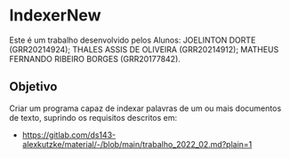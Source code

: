# IndexerNew

Este é um trabalho desenvolvido pelos Alunos: 
JOELINTON DORTE (GRR20214924); 
THALES ASSIS DE OLIVEIRA (GRR20214912); 
MATHEUS FERNANDO RIBEIRO BORGES (GRR20177842).

## Objetivo

Criar um programa capaz de indexar palavras de um ou mais documentos de texto, suprindo os requisitos descritos em: 
* https://gitlab.com/ds143-alexkutzke/material/-/blob/main/trabalho_2022_02.md?plain=1


